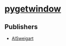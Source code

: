 # [pygetwindow](https://pypi.org/project/pygetwindow)



## Publishers
- [AlSweigart](https://pypi.org/user/AlSweigart)

